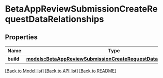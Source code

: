 # BetaAppReviewSubmissionCreateRequestDataRelationships

## Properties

Name | Type | Description | Notes
------------ | ------------- | ------------- | -------------
**build** | [**models::BetaAppReviewSubmissionCreateRequestDataRelationshipsBuild**](BetaAppReviewSubmissionCreateRequest_data_relationships_build.md) |  | 

[[Back to Model list]](../README.md#documentation-for-models) [[Back to API list]](../README.md#documentation-for-api-endpoints) [[Back to README]](../README.md)


